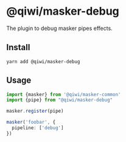 # @qiwi/masker-debug
The plugin to debug masker pipes effects.

## Install
```shell script
yarn add @qiwi/masker-debug
```

## Usage
```typescript
import {masker} from '@qiwi/masker-common'
import {pipe} from "@qiwi/masker-debug"

masker.register(pipe)

masker('foobar', {
  pipeline: ['debug']
})
```

